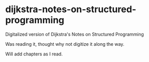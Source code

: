 # dijkstra-notes-on-structured-programming
Digitalized version of Dijkstra's Notes on Structured Programming

Was reading it, thought why not digitize it along the way.

Will add chapters as I read.

